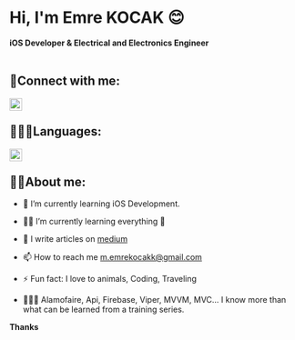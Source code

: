 # Hi, I'm Emre KOCAK 😊
**iOS Developer & Electrical and Electronics Engineer** <br/>
<br/>
## 🔗Connect with me:
[<img align="left" alt="Emre-Kocak | LinkedIn" width="22px" src="https://cdn.jsdelivr.net/npm/simple-icons@v3/icons/linkedin.svg" />][linkedin]
<br/>
## 👨🏻‍💻Languages:
[<img align="left" alt="Emre-Kocak | Swift" width="22px" src="https://cdn.jsdelivr.net/npm/simple-icons@v3/icons/swift.svg" />][swift]
<br/>
## 🙋‍♂️About me:

* 🌱 I’m currently learning iOS Development.

* 🕵️‍♂️ I’m currently learning everything 🔎

* 📝 I write articles on [medium]

* 📫 How to reach me m.emrekocakk@gmail.com

* ⚡️ Fun fact: I love to animals, Coding, Traveling

* 👨🏻‍💻 Alamofaire, Api, Firebase, Viper, MVVM, MVC... I know more than what can be learned from a training series.

[linkedin]: https://www.linkedin.com/in/kocakemre/
[medium]: https://medium.com/@kocakemre
[swift]: https://developer.apple.com/swift/

**Thanks**
